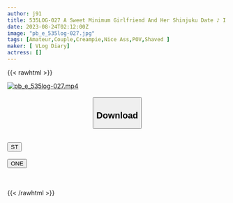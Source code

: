 ```yaml
---
author: j91
title: 535LOG-027 A Sweet Minimum Girlfriend And Her Shinjuku Date ♪︎ I Took Her To A Public Toilet I Saw On The Way And Pulled Out A Quick Blowjob! Hey, I’m Cut Off, I’m Going To Go To The Toilet, And I’m Going To Have A Good Time With A Cute L**i-Chan, And I’m Going To Have A Good Time At The Www Hotel. ! The Amount Of Sperm That Overflows Is Proof Of The Pleasantness Wwww (Yura Kana)
date: 2023-08-24T02:12:00Z
image: "pb_e_535log-027.jpg"
tags: [Amateur,Couple,Creampie,Nice Ass,POV,Shaved ]
maker: [ VLog Diary]
actress: []
---
```



{{< rawhtml >}}

<div class="video" data-videoid="D2ARZqq3e9iky68">
    <a href="javascript:;">
        <img src="https://my.j91.asia/posts/pb_e_535log-027/pb_e_535log-027.jpg" width="WIDTH" height="HEIGHT" alt="pb_e_535log-027.mp4" loading="lazy">
    </a>
</div>

<script type="text/javascript" src="https://j91.asia/asset/on-demand-st.js"></script>

<br>
  <link rel="stylesheet" href="https://j91.asia/asset/bs5.css">
  
  <center>
  <button class="btn btn-primary" type="button" data-bs-toggle="collapse" data-bs-target=".multi-collapse" aria-expanded="false" aria-controls="multiCollapseExample1 multiCollapseExample2"><h2>Download</h2></button></center>
</p>
<div class="row">
  <div class="col">
    <div class="collapse multi-collapse" id="multiCollapseExample1">
      <div class="card card-body">
	      	      <br>
<div class="buttons">  
<a href="https://streamtape.to/v/D2ARZqq3e9iky68"><button class="btn-hover color-3"><i class="fa fa-download"></i> ST</button></a></div>
    </div>
  </div>
</div>
  <div class="col">
    <div class="collapse multi-collapse" id="multiCollapseExample2">
      <div class="card card-body">
	      <br>
<div class="buttons">
    <a href="https://oneupload.to/cpyayold5mtp"><button class="btn-hover color-9"><i class="fa fa-download"></i> ONE</button></a></div>
<br><br>
      </div>
    </div>
  </div>
</div>

{{< /rawhtml >}}
